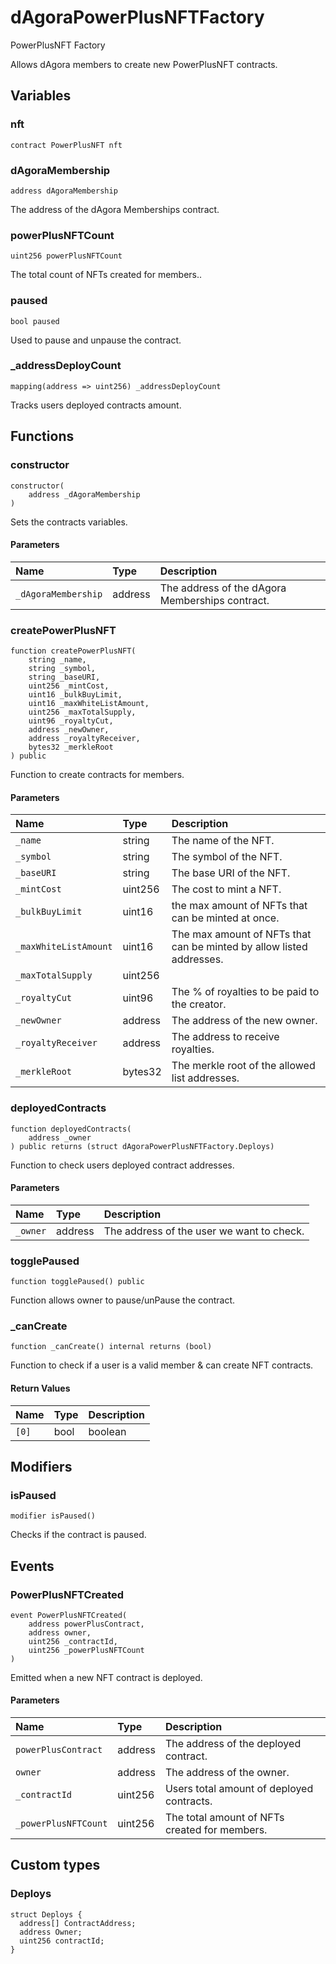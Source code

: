 # dAgoraPowerPlusNFTFactory

PowerPlusNFT Factory

Allows dAgora members to create new PowerPlusNFT contracts.

## Variables

### nft

```solidity
contract PowerPlusNFT nft
```

### dAgoraMembership

```solidity
address dAgoraMembership
```

The address of the dAgora Memberships contract.

### powerPlusNFTCount

```solidity
uint256 powerPlusNFTCount
```

The total count of NFTs created for members..

### paused

```solidity
bool paused
```

Used to pause and unpause the contract.

### _addressDeployCount

```solidity
mapping(address => uint256) _addressDeployCount
```

Tracks users deployed contracts amount.

## Functions

### constructor

```solidity
constructor(
    address _dAgoraMembership
) 
```

Sets the contracts variables.

#### Parameters

| Name | Type | Description |
| :--- | :--- | :---------- |
| `_dAgoraMembership` | address | The address of the dAgora Memberships contract. |

### createPowerPlusNFT

```solidity
function createPowerPlusNFT(
    string _name,
    string _symbol,
    string _baseURI,
    uint256 _mintCost,
    uint16 _bulkBuyLimit,
    uint16 _maxWhiteListAmount,
    uint256 _maxTotalSupply,
    uint96 _royaltyCut,
    address _newOwner,
    address _royaltyReceiver,
    bytes32 _merkleRoot
) public
```

Function to create contracts for members.

#### Parameters

| Name | Type | Description |
| :--- | :--- | :---------- |
| `_name` | string | The name of the NFT. |
| `_symbol` | string | The symbol of the NFT. |
| `_baseURI` | string | The base URI of the NFT. |
| `_mintCost` | uint256 | The cost to mint a NFT. |
| `_bulkBuyLimit` | uint16 | the max amount of NFTs that can be minted at once. |
| `_maxWhiteListAmount` | uint16 | The max amount of NFTs that can be minted by allow listed addresses. |
| `_maxTotalSupply` | uint256 |  |
| `_royaltyCut` | uint96 | The % of royalties to be paid to the creator. |
| `_newOwner` | address | The address of the new owner. |
| `_royaltyReceiver` | address | The address to receive royalties. |
| `_merkleRoot` | bytes32 | The merkle root of the allowed list addresses. |

### deployedContracts

```solidity
function deployedContracts(
    address _owner
) public returns (struct dAgoraPowerPlusNFTFactory.Deploys)
```

Function to check users deployed contract addresses.

#### Parameters

| Name | Type | Description |
| :--- | :--- | :---------- |
| `_owner` | address | The address of the user we want to check. |

### togglePaused

```solidity
function togglePaused() public
```

Function allows owner to pause/unPause the contract.

### _canCreate

```solidity
function _canCreate() internal returns (bool)
```

Function to check if a user is a valid member & can create NFT contracts.

#### Return Values

| Name | Type | Description |
| :--- | :--- | :---------- |
| `[0]` | bool | boolean |

## Modifiers

### isPaused

```solidity
modifier isPaused()
```

Checks if the contract is paused.

## Events

### PowerPlusNFTCreated

```solidity
event PowerPlusNFTCreated(
    address powerPlusContract,
    address owner,
    uint256 _contractId,
    uint256 _powerPlusNFTCount
)
```

Emitted when a new NFT contract is deployed.

#### Parameters

| Name | Type | Description |
| :--- | :--- | :---------- |
| `powerPlusContract` | address | The address of the deployed contract. |
| `owner` | address | The address of the owner. |
| `_contractId` | uint256 | Users total amount of deployed contracts. |
| `_powerPlusNFTCount` | uint256 | The total amount of NFTs created for members. |

## Custom types

### Deploys

```solidity
struct Deploys {
  address[] ContractAddress;
  address Owner;
  uint256 contractId;
}
```

